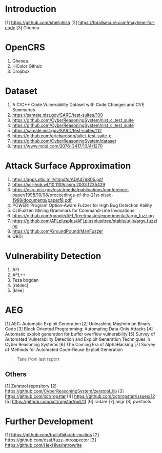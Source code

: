 # Introduction

[1] https://github.com/shellphish
[2] https://forallsecure.com/mayhem-for-code
[3] Ghenea

# OpenCRS

1. Ghenea
2. HiColor Github
3. Dropbox

# Dataset

1. A C/C++ Code Vulnerability Dataset with Code Changes and CVE Summaries
2. https://samate.nist.gov/SARD/test-suites/100
3. https://github.com/CyberReasoningSystem/nist_c_test_suite
4. https://github.com/CyberReasoningSystem/nist_c_test_suite
5. https://samate.nist.gov/SARD/test-suites/112
6. https://github.com/arichardson/juliet-test-suite-c
7. https://github.com/CyberReasoningSystem/dataset
8. https://www.mdpi.com/2076-3417/10/4/1270

# Attack Surface Approximation

1. https://apps.dtic.mil/sti/pdfs/ADA476805.pdf
2. https://sci-hub.wf/10.1109/icsm.2003.1235429
3. https://csrc.nist.gov/csrc/media/publications/conference-paper/1998/10/08/proceedings-of-the-21st-nissc-1998/documents/paperf8.pdf
4. POWER: Program Option-Aware Fuzzer for High Bug Detection Ability
5. CLIFuzzer: Mining Grammars for Command-Line Invocations
6. https://github.com/google/AFL/tree/master/experimental/argv_fuzzing
7. https://github.com/AFLplusplus/AFLplusplus/tree/stable/utils/argv_fuzzing
8. https://github.com/GroundPound/ManFuzzer
9. QBDI

# Vulnerability Detection

1. AFl
2. AFL++
3. Teza bogdan
4. [retdec]
5. [klee]

# AEG

[1] AEG: Automatic Exploit Generation
[2] Unleashing Mayhem on Binary Code
[3] Block Oriented Programming: Automating Data-Only Attacks
[4] Automatic exploit generation for buffer overflow vulnerability
[5] Survey of Automated Vulnerability Detection and Exploit Generation Techniques in Cyber Reasoning Systems
[6] The Coming Era of AlphaHacking
[7] Survey of Methods for Automated Code-Reuse Exploit Generation

> Take from last report

## Others

[1] Zeratool repository
[2] https://github.com/CyberReasoningSystem/zeratool_lib
[3] https://github.com/xct/ropstar
[4] https://github.com/xct/ropstar/issues/12
[5] https://github.com/xct/ropstar/pull/11
[6] radare
[7] angr
[8] pwntools

# Further Development

[1] https://github.com/trailofbits/cb-multios
[2] https://github.com/ossf/fuzz-introspector
[3] https://github.com/HexHive/retrowrite